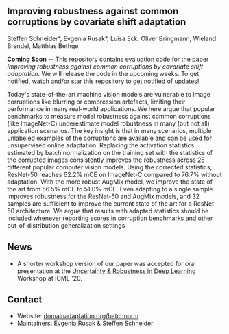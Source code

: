 ## Improving robustness against common corruptions by covariate shift adaptation
Steffen Schneider*, Evgenia Rusak*, Luisa Eck, Oliver Bringmann, Wieland Brendel, Matthias Bethge 

**Coming Soon** -- This repository contains evaluation code for the paper *Improving robustness against common corruptions by covariate shift adaptation*.
We will release the code in the upcoming weeks. To get notified, watch and/or star this repository to get notified of updates!

Today's state-of-the-art machine vision models are vulnerable to image corruptions like blurring or compression artefacts, limiting their performance in many real-world applications. We here argue that popular benchmarks to measure model robustness against common corruptions (like ImageNet-C) underestimate model robustness in many (but not all) application scenarios. The key insight is that in many scenarios, multiple unlabeled examples of the corruptions are available and can be used for unsupervised online adaptation. Replacing the activation statistics estimated by batch normalization on the training set with the statistics of the corrupted images consistently improves the robustness across 25 different popular computer vision models. Using the corrected statistics, ResNet-50 reaches 62.2% mCE on ImageNet-C compared to 76.7% without adaptation. With the more robust AugMix model, we improve the state of the art from 56.5% mCE to 51.0% mCE. Even adapting to a single sample improves robustness for the ResNet-50 and AugMix models, and 32 samples are sufficient to improve the current state of the art for a ResNet-50 architecture. We argue that results with adapted statistics should be included whenever reporting scores in corruption benchmarks and other out-of-distribution generalization settings

## News

- A shorter workshop version of our paper was accepted for oral presentation at the [Uncertainty & Robustness in Deep Learning](https://sites.google.com/view/udlworkshop2020) Workshop at ICML '20.

## Contact

- Website: [domainadaptation.org/batchnorm](https://domainadaptation.org/batchnorm)
- Maintainers: [Evgenia Rusak](https://github.com/EvgeniaAR) & [Steffen Schneider](https://github.com/stes)
